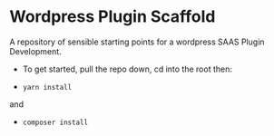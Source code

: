 # Wordpress Plugin Scaffold

A repository of sensible starting points for a wordpress SAAS Plugin Development.

* To get started, pull the repo down, cd into the root then:

* `yarn install`

and 

* `composer install`
